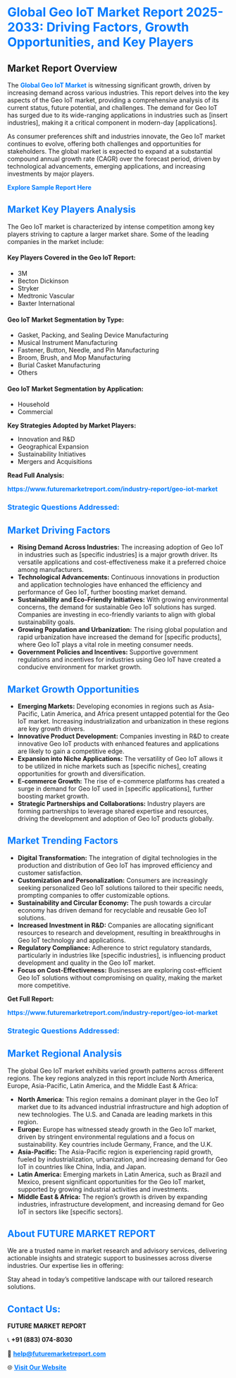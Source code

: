 <h1 style="color: #007BFF;">Global Geo IoT Market Report 2025-2033: Driving Factors, Growth Opportunities, and Key Players</h1>

<section id="overview">
<h2>Market Report Overview</h2>
<p>The <a href="https://www.futuremarketreport.com/industry-report/geo-iot-market" style="color: #007BFF; text-decoration: none;"><strong>Global Geo IoT Market</strong></a> is witnessing significant growth, driven by increasing demand across various industries. This report delves into the key aspects of the Geo IoT market, providing a comprehensive analysis of its current status, future potential, and challenges. The demand for Geo IoT has surged due to its wide-ranging applications in industries such as [insert industries], making it a critical component in modern-day [applications].</p>
<p>As consumer preferences shift and industries innovate, the Geo IoT market continues to evolve, offering both challenges and opportunities for stakeholders. The global market is expected to expand at a substantial compound annual growth rate (CAGR) over the forecast period, driven by technological advancements, emerging applications, and increasing investments by major players.</p>
</section>

<section id="overview">
<p><a href="https://www.futuremarketreport.com/request-sample/reportId=34703" style="color: #007BFF; text-decoration: none;"><strong>Explore Sample Report Here</strong></a></p>
</section>

<section id="key-players">
<h2 style="color: #007BFF;">Market Key Players Analysis</h2>
<p>The Geo IoT market is characterized by intense competition among key players striving to capture a larger market share. Some of the leading companies in the market include:</p>
<h4>Key Players Covered in the Geo IoT Report:</h4>
<ul><li>3M</li><li>Becton Dickinson</li><li>Stryker</li><li>Medtronic Vascular</li><li>Baxter International</li></ul>
<h4>Geo IoT Market Segmentation by Type:</h4>
<ul><li>Gasket, Packing, and Sealing Device Manufacturing</li><li>Musical Instrument Manufacturing</li><li>Fastener, Button, Needle, and Pin Manufacturing</li><li>Broom, Brush, and Mop Manufacturing</li><li>Burial Casket Manufacturing</li><li>Others</li></ul>

<h4>Geo IoT Market Segmentation by Application:</h4>
<ul><li>Household</li><li>Commercial</li></ul>
<p><strong>Key Strategies Adopted by Market Players:</strong></p>
<ul>
<li>Innovation and R&D</li>
<li>Geographical Expansion</li>
<li>Sustainability Initiatives</li>
<li>Mergers and Acquisitions</li>
</ul>
</section>

<section>
<p><strong>Read Full Analysis: </strong></p><a href="https://www.futuremarketreport.com/industry-report/geo-iot-market" style="color: #007BFF; text-decoration: none;"><strong>https://www.futuremarketreport.com/industry-report/geo-iot-market</strong></a>
<h3 style="color: #007BFF;">Strategic Questions Addressed:</h3>
</section>

<section id="driving-factors">
<h2 style="color: #007BFF;">Market Driving Factors</h2>
<ul>
<li><strong>Rising Demand Across Industries:</strong> The increasing adoption of Geo IoT in industries such as [specific industries] is a major growth driver. Its versatile applications and cost-effectiveness make it a preferred choice among manufacturers.</li>
<li><strong>Technological Advancements:</strong> Continuous innovations in production and application technologies have enhanced the efficiency and performance of Geo IoT, further boosting market demand.</li>
<li><strong>Sustainability and Eco-Friendly Initiatives:</strong> With growing environmental concerns, the demand for sustainable Geo IoT solutions has surged. Companies are investing in eco-friendly variants to align with global sustainability goals.</li>
<li><strong>Growing Population and Urbanization:</strong> The rising global population and rapid urbanization have increased the demand for [specific products], where Geo IoT plays a vital role in meeting consumer needs.</li>
<li><strong>Government Policies and Incentives:</strong> Supportive government regulations and incentives for industries using Geo IoT have created a conducive environment for market growth.</li>
</ul>
</section>

<section id="growth-opportunities">
<h2 style="color: #007BFF;">Market Growth Opportunities</h2>
<ul>
<li><strong>Emerging Markets:</strong> Developing economies in regions such as Asia-Pacific, Latin America, and Africa present untapped potential for the Geo IoT market. Increasing industrialization and urbanization in these regions are key growth drivers.</li>
<li><strong>Innovative Product Development:</strong> Companies investing in R&D to create innovative Geo IoT products with enhanced features and applications are likely to gain a competitive edge.</li>
<li><strong>Expansion into Niche Applications:</strong> The versatility of Geo IoT allows it to be utilized in niche markets such as [specific niches], creating opportunities for growth and diversification.</li>
<li><strong>E-commerce Growth:</strong> The rise of e-commerce platforms has created a surge in demand for Geo IoT used in [specific applications], further boosting market growth.</li>
<li><strong>Strategic Partnerships and Collaborations:</strong> Industry players are forming partnerships to leverage shared expertise and resources, driving the development and adoption of Geo IoT products globally.</li>
</ul>
</section>

<section id="trending-factors">
<h2 style="color: #007BFF;">Market Trending Factors</h2>
<ul>
<li><strong>Digital Transformation:</strong> The integration of digital technologies in the production and distribution of Geo IoT has improved efficiency and customer satisfaction.</li>
<li><strong>Customization and Personalization:</strong> Consumers are increasingly seeking personalized Geo IoT solutions tailored to their specific needs, prompting companies to offer customizable options.</li>
<li><strong>Sustainability and Circular Economy:</strong> The push towards a circular economy has driven demand for recyclable and reusable Geo IoT solutions.</li>
<li><strong>Increased Investment in R&D:</strong> Companies are allocating significant resources to research and development, resulting in breakthroughs in Geo IoT technology and applications.</li>
<li><strong>Regulatory Compliance:</strong> Adherence to strict regulatory standards, particularly in industries like [specific industries], is influencing product development and quality in the Geo IoT market.</li>
<li><strong>Focus on Cost-Effectiveness:</strong> Businesses are exploring cost-efficient Geo IoT solutions without compromising on quality, making the market more competitive.</li>
</ul>
</section>

<section>
<p><strong>Get Full Report: </strong></p><a href="https://www.futuremarketreport.com/industry-report/geo-iot-market" style="color: #007BFF; text-decoration: none;"><strong>https://www.futuremarketreport.com/industry-report/geo-iot-market</strong></a>
<h3 style="color: #007BFF;">Strategic Questions Addressed:</h3>
</section>


<section id="regional-analysis">
<h2 style="color: #007BFF;">Market Regional Analysis</h2>
<p>The global Geo IoT market exhibits varied growth patterns across different regions. The key regions analyzed in this report include North America, Europe, Asia-Pacific, Latin America, and the Middle East & Africa:</p>
<ul>
<li><strong>North America:</strong> This region remains a dominant player in the Geo IoT market due to its advanced industrial infrastructure and high adoption of new technologies. The U.S. and Canada are leading markets in this region.</li>
<li><strong>Europe:</strong> Europe has witnessed steady growth in the Geo IoT market, driven by stringent environmental regulations and a focus on sustainability. Key countries include Germany, France, and the U.K.</li>
<li><strong>Asia-Pacific:</strong> The Asia-Pacific region is experiencing rapid growth, fueled by industrialization, urbanization, and increasing demand for Geo IoT in countries like China, India, and Japan.</li>
<li><strong>Latin America:</strong> Emerging markets in Latin America, such as Brazil and Mexico, present significant opportunities for the Geo IoT market, supported by growing industrial activities and investments.</li>
<li><strong>Middle East & Africa:</strong> The region’s growth is driven by expanding industries, infrastructure development, and increasing demand for Geo IoT in sectors like [specific sectors].</li>
</ul>
</section>

<footer>
<h2 style="color: #007BFF;">About FUTURE MARKET REPORT</h2>
<p>We are a trusted name in market research and advisory services, delivering actionable insights and strategic support to businesses across diverse industries. Our expertise lies in offering:</p>

<p>Stay ahead in today’s competitive landscape with our tailored research solutions.</p>

<h2 style="color: #007BFF;">Contact Us:</h2>
<p><strong>FUTURE MARKET REPORT</strong></p>
<p>📞 <strong>+91 (883) 074-8030</strong></p>
<p>📧 <strong><a href="mailto:help@futuremarketreport.com" style="color: #007BFF;">help@futuremarketreport.com</a></strong></p>
<p>🌐 <strong><a href="https://www.futuremarketreport.com/" style="color: #007BFF;">Visit Our Website</a></strong></p>
</footer>